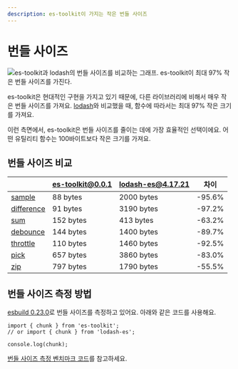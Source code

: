 ```yaml
---
description: es-toolkit이 가지는 작은 번들 사이즈
---
```


# 번들 사이즈

![es-toolkit과 lodash의 번들 사이즈를 비교하는 그래프. es-toolkit이 최대 97% 작은 번들 사이즈를 가진다.](/assets/bundle-size.png)

es-toolkit은 현대적인 구현을 가지고 있기 때문에, 다른 라이브러리에 비해서 매우 작은 번들 사이즈를 가져요. [lodash](https://lodash.com)와 비교했을 때, 함수에 따라서는 최대 97% 작은 크기를 가져요.

이런 측면에서, es-toolkit은 번들 사이즈를 줄이는 데에 가장 효율적인 선택이에요. 어떤 유틸리티 함수는 100바이트보다 작은 크기를 가져요.

## 번들 사이즈 비교

|                                               | es-toolkit@0.0.1 | lodash-es@4.17.21 | 차이   |
| --------------------------------------------- | ---------------- | ----------------- | ------ |
| [sample](./reference/array/sample.md)         | 88 bytes         | 2000 bytes        | -95.6% |
| [difference](./reference/array/difference.md) | 91 bytes         | 3190 bytes        | -97.2% |
| [sum](./reference/math/sum.md)                | 152 bytes        | 413 bytes         | -63.2% |
| [debounce](./reference/function/debounce.md)  | 144 bytes        | 1400 bytes        | -89.7% |
| [throttle](./reference/function/throttle.md)  | 110 bytes        | 1460 bytes        | -92.5% |
| [pick](./reference/object/pick.md)            | 657 bytes        | 3860 bytes        | -83.0% |
| [zip](./reference/array/zip.md)               | 797 bytes        | 1790 bytes        | -55.5% |

## 번들 사이즈 측정 방법

[esbuild 0.23.0](https://esbuild.github.io)로 번들 사이즈를 측정하고 있어요. 아래와 같은 코드를 사용해요.

```tsx
import { chunk } from 'es-toolkit';
// or import { chunk } from 'lodash-es';

console.log(chunk);
```

[번들 사이즈 측정 벤치마크 코드](https://github.com/toss/es-toolkit/tree/main/benchmarks/bundle-size)를 참고하세요.

